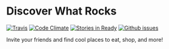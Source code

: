 Discover What Rocks
===================

[![Travis](http://img.shields.io/travis/idmontie/Discover-What-Rocks.svg?style=flat)](https://travis-ci.org/idmontie/Discover-What-Rocks) 
[![Code Climate](http://img.shields.io/codeclimate/github/idmontie/Discover-What-Rocks.svg?style=flat)](https://codeclimate.com/github/idmontie/Discover-What-Rocks)
[![Stories in Ready](https://badge.waffle.io/idmontie/Discover-What-Rocks.svg?label=issues-ready&title=Issues+Ready)](http://waffle.io/idmontie/Discover-What-Rocks)
[![Github issues](https://img.shields.io/github/issues/idmontie/Discover-What-Rocks.svg?style=flat)](https://github.com/gios-asu/ASU-Web-Standards-Bootstrap/issues)

Invite your friends and find cool places to eat, shop, and more!
